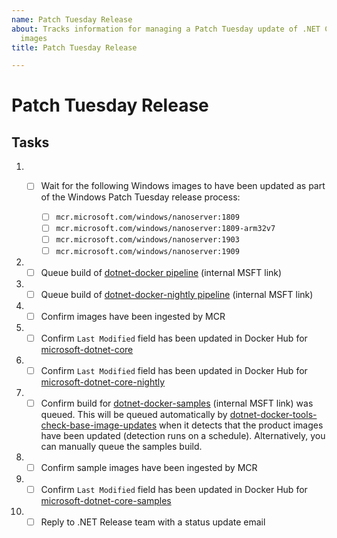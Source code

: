 ```yaml
---
name: Patch Tuesday Release
about: Tracks information for managing a Patch Tuesday update of .NET Core Windows
  images
title: Patch Tuesday Release

---
```


# Patch Tuesday Release

## Tasks
1. - [ ] Wait for the following Windows images to have been updated as part of the Windows Patch Tuesday release process:

      - [ ] `mcr.microsoft.com/windows/nanoserver:1809`
      - [ ] `mcr.microsoft.com/windows/nanoserver:1809-arm32v7`
      - [ ] `mcr.microsoft.com/windows/nanoserver:1903`
      - [ ] `mcr.microsoft.com/windows/nanoserver:1909`
1. - [ ] Queue build of [dotnet-docker pipeline](https://dev.azure.com/dnceng/internal/_build?definitionId=373) (internal MSFT link)
1. - [ ] Queue build of [dotnet-docker-nightly pipeline](https://dev.azure.com/dnceng/internal/_build?definitionId=359) (internal MSFT link)
1. - [ ] Confirm images have been ingested by MCR
1. - [ ] Confirm `Last Modified` field has been updated in Docker Hub for [microsoft-dotnet-core](https://hub.docker.com/_/microsoft-dotnet-core)
1. - [ ] Confirm `Last Modified` field has been updated in Docker Hub for [microsoft-dotnet-core-nightly](https://hub.docker.com/_/microsoft-dotnet-core-nightly)
1. - [ ] Confirm build for [dotnet-docker-samples](https://dev.azure.com/dnceng/internal/_build?definitionId=376) (internal MSFT link) was queued. This will be queued automatically by [dotnet-docker-tools-check-base-image-updates](https://dev.azure.com/dnceng/internal/_build?definitionId=536) when it detects that the product images have been updated (detection runs on a schedule). Alternatively, you can manually queue the samples build.
1. - [ ] Confirm sample images have been ingested by MCR
1. - [ ] Confirm `Last Modified` field has been updated in Docker Hub for [microsoft-dotnet-core-samples](https://hub.docker.com/_/microsoft-dotnet-core-samples/)
1. - [ ] Reply to .NET Release team with a status update email
